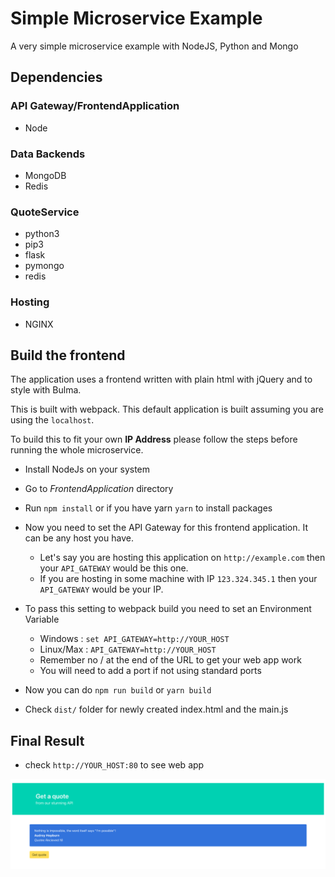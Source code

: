 # Simple Microservice Example

A very simple microservice example with NodeJS, Python and Mongo

## Dependencies

### API Gateway/FrontendApplication
* Node

### Data Backends
* MongoDB
* Redis

### QuoteService
* python3
* pip3
* flask
* pymongo
* redis

### Hosting
* NGINX


## Build the frontend

The application uses a frontend written with plain html with jQuery and to style with Bulma.

This is built with webpack. This default application is built assuming you are using the `localhost`.

To build this to fit your own **IP Address** please follow the steps before running the whole microservice.

- Install NodeJs on your system

- Go to *FrontendApplication* directory

- Run `npm install` or if you have yarn `yarn` to install packages

- Now you need to set the API Gateway for this frontend application. It can be any host you have.
    - Let's say you are hosting this application on `http://example.com` then your `API_GATEWAY` would be this one.
    - If you are hosting in some machine with IP `123.324.345.1` then your `API_GATEWAY` would be your IP.

- To pass this setting to webpack build you need to set an Environment Variable
    - Windows : `set API_GATEWAY=http://YOUR_HOST`
    - Linux/Max : `API_GATEWAY=http://YOUR_HOST`
    * Remember no / at the end of the URL to get your web app work
    * You will need to add a port if not using standard ports

- Now you can do `npm run build` or `yarn build`

- Check `dist/` folder for newly created index.html and the main.js


## Final Result
* check `http://YOUR_HOST:80` to see web app

![image](https://raw.githubusercontent.com/CSUChico-CSCI644/simple-microservice-example/main/working.png)
